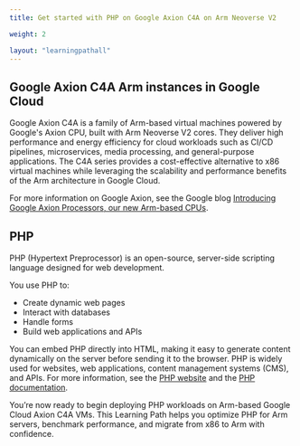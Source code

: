 ```yaml
---
title: Get started with PHP on Google Axion C4A on Arm Neoverse V2

weight: 2

layout: "learningpathall"
---
```


## Google Axion C4A Arm instances in Google Cloud

Google Axion C4A is a family of Arm-based virtual machines powered by Google's Axion CPU, built with Arm Neoverse V2 cores. They deliver high performance and energy efficiency for cloud workloads such as CI/CD pipelines, microservices, media processing, and general-purpose applications. The C4A series provides a cost-effective alternative to x86 virtual machines while leveraging the scalability and performance benefits of the Arm architecture in Google Cloud.

For more information on Google Axion, see the Google blog [Introducing Google Axion Processors, our new Arm-based CPUs](https://cloud.google.com/blog/products/compute/introducing-googles-new-arm-based-cpu).

## PHP

PHP (Hypertext Preprocessor) is an open-source, server-side scripting language designed for web development. 

You use PHP to:
- Create dynamic web pages
- Interact with databases
- Handle forms
- Build web applications and APIs

You can embed PHP directly into HTML, making it easy to generate content dynamically on the server before sending it to the browser. PHP is widely used for websites, web applications, content management systems (CMS), and APIs. For more information, see the [PHP website](https://www.php.net/) and the [PHP documentation](https://www.php.net/docs.php).

You’re now ready to begin deploying PHP workloads on Arm-based Google Cloud Axion C4A VMs. This Learning Path helps you optimize PHP for Arm servers, benchmark performance, and migrate from x86 to Arm with confidence.

